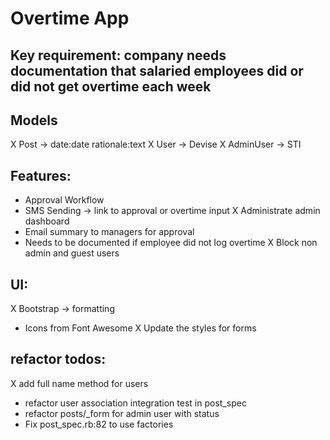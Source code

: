 # Overtime App

## Key requirement: company needs documentation that salaried employees did or did not get overtime each week

## Models
X Post -> date:date rationale:text
X User -> Devise
X AdminUser -> STI

## Features:
- Approval Workflow
- SMS Sending -> link to approval or overtime input
X Administrate admin dashboard
- Email summary to managers for approval
- Needs to be documented if employee did not log overtime
X Block non admin and guest users

## UI:
X Bootstrap -> formatting
- Icons from Font Awesome
X Update the styles for forms

## refactor todos:
X add full name method for users
- refactor user association integration test in post_spec
- refactor posts/_form for admin user with status
- Fix post_spec.rb:82 to use factories